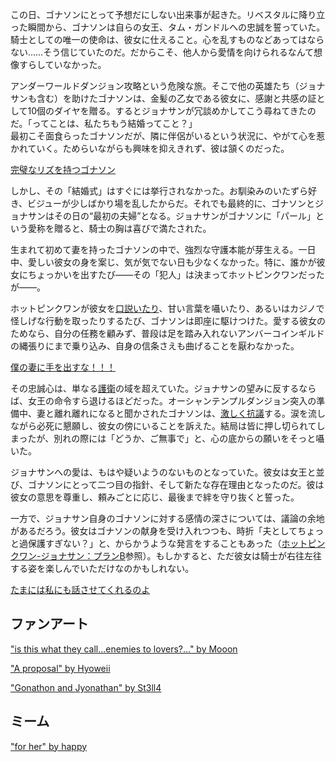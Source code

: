 <!-- title: 僕のパール！ -->
<!-- relationship: Marriage -->

この日、ゴナソンにとって予想だにしない出来事が起きた。リベスタルに降り立った瞬間から、ゴナソンは自らの女王、タム・ガンドルへの忠誠を誓っていた。騎士としての唯一の使命は、彼女に仕えること。心を乱すものなどあってはならない……そう信じていたのだ。だからこそ、他人から愛情を向けられるなんて想像すらしていなかった。

アンダーワールドダンジョン攻略という危険な旅。そこで他の英雄たち（ジョナサンも含む）を助けたゴナソンは、金髪の乙女である彼女に、感謝と共感の証として10個のダイヤを贈る。するとジョナサンが冗談めかしてこう尋ねてきたのだ。「ってことは、私たちもう結婚ってこと？」  
最初こそ面食らったゴナソンだが、隣に伴侶がいるという状況に、やがて心を惹かれていく。ためらいながらも興味を抑えきれず、彼は頷くのだった。

[完璧なリズを持つゴナソン](#embed:https://www.youtube.com/live/kB2jUKUsxtE?t=2046)

しかし、その「結婚式」はすぐには挙行されなかった。お馴染みのいたずら好き、ビジューが少しばかり場を乱したからだ。それでも最終的に、ゴナソンとジョナサンはその日の“最初の夫婦”となる。ジョナサンがゴナソンに「パール」という愛称を贈ると、騎士の胸は喜びで満たされた。

生まれて初めて妻を持ったゴナソンの中で、強烈な守護本能が芽生える。一日中、愛しい彼女の身を案じ、気が気でない日も少なくなかった。特に、誰かが彼女にちょっかいを出すたび――その「犯人」は決まってホットピンクワンだったが――。

ホットピンクワンが彼女を[口説いたり](https://www.youtube.com/live/kB2jUKUsxtE?feature=shared&t=3460)、甘い言葉を囁いたり、あるいはカジノで怪しげな行動を取ったりするたび、ゴナソンは即座に駆けつけた。愛する彼女のためなら、自分の任務を顧みず、普段は足を踏み入れないアンバーコインギルドの縄張りにまで乗り込み、自身の信条さえも曲げることを厭わなかった。

[僕の妻に手を出すな！！！](#embed:https://www.youtube.com/live/kB2jUKUsxtE?t=3980)

その忠誠心は、単なる[護衛](https://www.youtube.com/live/kB2jUKUsxtE?feature=shared&t=6395)の域を超えていた。ジョナサンの望みに反するならば、女王の命令すら退けるほどだった。オーシャンテンプルダンジョン突入の準備中、妻と離れ離れになると聞かされたゴナソンは、[激しく抗議](https://www.youtube.com/live/kB2jUKUsxtE?feature=shared&t=10437)する。涙を流しながら必死に懇願し、彼女の傍にいることを訴えた。結局は皆に押し切られてしまったが、別れの際には「どうか、ご無事で」と、心の底からの願いをそっと囁いた。

ジョナサンへの愛は、もはや疑いようのないものとなっていた。彼女は女王と並び、ゴナソンにとって二つ目の指針、そして新たな存在理由となったのだ。彼は彼女の意思を尊重し、頼みごとに応じ、最後まで絆を守り抜くと誓った。

一方で、ジョナサン自身のゴナソンに対する感情の深さについては、議論の余地があるだろう。彼女はゴナソンの献身を受け入れつつも、時折「夫としてちょっと過保護すぎない？」と、からかうような発言をすることもあった（[ホットピンクワン-ジョナサン：プランB](#edge:ame-irys)参照）。もしかすると、ただ彼女は騎士が右往左往する姿を楽しんでいただけなのかもしれない。

[たまには私にも話させてくれるのよ](#embed:https://www.youtube.com/live/kB2jUKUsxtE?feature=shared&t=9740)

## ファンアート

["is this what they call...enemies to lovers?..." by Mooon](https://x.com/Moon_LDL/status/1830455614625001879)

["A proposal" by Hyoweii](https://x.com/weiiyxn/status/1830844192723255551)

["Gonathon and Jyonathan" by St3ll4](https://x.com/sssst3ll4/status/1834360675503837275)

## ミーム

["for her" by happy](https://x.com/yppah1060/status/1830867181598580907)
